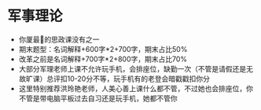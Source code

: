 # 军事理论

- 你厦最💩的思政课没有之一
- 期末题型：名词解释+600字*2+700字，期末占比50%
- 改革之前是名词解释+700字*2+800字，期末占比70%
- 大部分军理老师上课不允许玩手机，会排座位，缺勤一次（不管是请假还是无故旷课）总评扣10-20分不等，玩手机有的老登会暗戳戳扣你分
- 这里特别推荐洪玲艳老师，人美心善上课什么都不管，不过她也会排座位，你不管是带电脑平板过去自习还是玩手机，她都不管你
